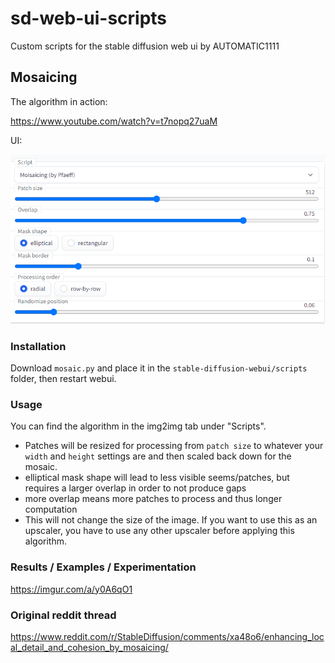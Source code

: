 # sd-web-ui-scripts
Custom scripts for the stable diffusion web ui by AUTOMATIC1111

## Mosaicing

The algorithm in action:

https://www.youtube.com/watch?v=t7nopq27uaM

UI:

![UI](/ui.png?raw=true "UI")

### Installation

Download `mosaic.py` and place it in the `stable-diffusion-webui/scripts` folder, then restart webui.

### Usage

You can find the algorithm in the img2img tab under "Scripts".

- Patches will be resized for processing from `patch size` to whatever your `width` and `height` settings are and then scaled back down for the mosaic.
- elliptical mask shape will lead to less visible seems/patches, but requires a larger overlap in order to not produce gaps
- more overlap means more patches to process and thus longer computation
- This will not change the size of the image. If you want to use this as an upscaler, you have to use any other upscaler before applying this algorithm.


### Results / Examples / Experimentation

https://imgur.com/a/y0A6qO1

### Original reddit thread

https://www.reddit.com/r/StableDiffusion/comments/xa48o6/enhancing_local_detail_and_cohesion_by_mosaicing/
